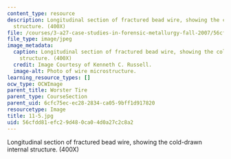 ```yaml
---
content_type: resource
description: Longitudinal section of fractured bead wire, showing the cold-drawn internal
  structure. (400X)
file: /courses/3-a27-case-studies-in-forensic-metallurgy-fall-2007/56cfdd81efc29d480ca04d0a27c2c8a2_11-5.jpg
file_type: image/jpeg
image_metadata:
  caption: Longitudinal section of fractured bead wire, showing the cold-drawn internal
    structure. (400X)
  credit: Image Courtesy of Kenneth C. Russell.
  image-alt: Photo of wire microstructure.
learning_resource_types: []
ocw_type: OCWImage
parent_title: Worster Tire
parent_type: CourseSection
parent_uid: 6cfc75ec-ec28-2834-ca05-9bff1d917820
resourcetype: Image
title: 11-5.jpg
uid: 56cfdd81-efc2-9d48-0ca0-4d0a27c2c8a2
---
```

Longitudinal section of fractured bead wire, showing the cold-drawn internal structure. (400X)

